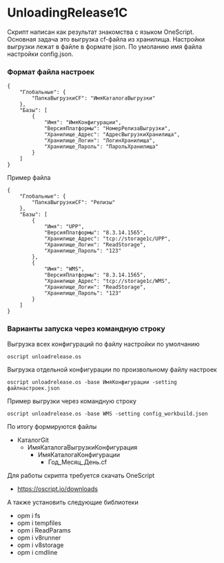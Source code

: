 # UnloadingRelease1C

Скрипт написан как результат знакомства с языком OneScript.
Основная задача это выгрузка cf-файла из хранилища.
Настройки выгрузки лежат в файле в формате json.
По умоланию имя файла настройки config.json.

### Формат файла настроек

```
{
    "Глобальные": {
        "ПапкаВыгрузкиCF": "ИмяКаталогаВыгрузки"
    },
    "Базы": [
        {
            "Имя": "ИмяКонфигурации",
            "ВерсияПлатформы": "НомерРелизаВыгрузки",
            "Хранилище_Адрес": "АдресВыгрузкиХранилища",
            "Хранилище_Логин": "ЛогинХранилища",
            "Хранилище_Пароль": "ПарольХранилища"
        }
    ]
}
```

Пример файла

```
{
    "Глобальные": {
        "ПапкаВыгрузкиCF": "Релизы"
    },
    "Базы": [
        {
            "Имя": "UPP",
            "ВерсияПлатформы": "8.3.14.1565",
            "Хранилище_Адрес": "tcp://storage1c/UPP",
            "Хранилище_Логин": "ReadStorage",
            "Хранилище_Пароль": "123"
        },
        {
            "Имя": "WMS",
            "ВерсияПлатформы": "8.3.14.1565",
            "Хранилище_Адрес": "tcp://storage1c/WMS",
            "Хранилище_Логин": "ReadStorage",
            "Хранилище_Пароль": "123"
        }
    ]
}
```

### Варианты запуска через командную строку

Выгрузка всех конфигураций по файлу настройки по умолчанию

```
oscript unloadrelease.os
```

Выгрузка отдельной конфигурации по произвольному файлу настроек

```
oscript unloadrelease.os -base ИмяКонфигурации -setting файлнастроек.json
```

Пример выгрузки через командную строку

```
oscript unloadrelease.os -base WMS -setting config_workbuild.json
```

По итогу формируются файлы

* КаталогGit
  * ИмяКаталогаВыгрузкиКонфигурация
    * ИмяКаталогаКонфигурации
      * Год_Месяц_День.cf

Для работы скрипта требуется скачать OneScript

* <https://oscript.io/downloads>

А также установить следующие библиотеки

* opm i fs
* opm i tempfiles
* opm i ReadParams
* opm i v8runner
* opm i v8storage
* opm i cmdline
